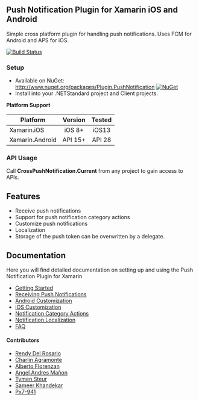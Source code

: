 ## Push Notification Plugin for Xamarin iOS and Android
Simple cross platform plugin for handling push notifications. Uses FCM for Android and APS for iOS.

[![Build Status](https://dev.azure.com/CrossGeeks/Plugins/_apis/build/status/PushNotification%20Plugin%20CI%20Pipeline?branchName=master)](https://dev.azure.com/CrossGeeks/Plugins/_build/latest?definitionId=4&branchName=master)

### Setup
* Available on NuGet: http://www.nuget.org/packages/Plugin.PushNotification [![NuGet](https://img.shields.io/nuget/v/Plugin.PushNotification.svg?label=NuGet)](https://www.nuget.org/packages/Plugin.PushNotification/)
* Install into your .NETStandard project and Client projects.

**Platform Support**

|Platform|Version|Tested
| ------------------- | :------------------: | :-------------------: |
|Xamarin.iOS|iOS 8+|iOS13|
|Xamarin.Android|API 15+|API 28|

### API Usage

Call **CrossPushNotification.Current** from any project to gain access to APIs.

## Features

- Receive push notifications
- Support for push notification category actions
- Customize push notifications
- Localization
- Storage of the push token can be overwritten by a delegate.


## Documentation

Here you will find detailed documentation on setting up and using the Push Notification Plugin for Xamarin

* [Getting Started](docs/GettingStarted.md)
* [Receiving Push Notifications](docs/ReceivingNotifications.md)
* [Android Customization](docs/AndroidCustomization.md)
* [iOS Customization](docs/iOSCustomization.md)
* [Notification Category Actions](docs/NotificationActions.md)
* [Notification Localization](docs/LocalizedPushNotifications.md)
* [FAQ](docs/FAQ.md)

#### Contributors

* [Rendy Del Rosario](https://github.com/rdelrosario)
* [Charlin Agramonte](https://github.com/char0394)
* [Alberto Florenzan](https://github.com/aflorenzan)
* [Angel Andres Mañon](https://github.com/AngelAndresM)
* [Tymen Steur](https://github.com/TymenSteur)
* [Sameer Khandekar](https://github.com/sameerkapps)
* [Px7-941](https://github.com/Px7-941)

